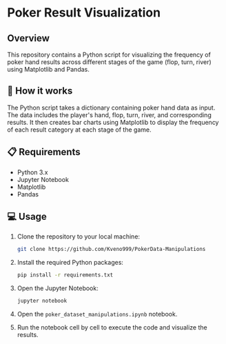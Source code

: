 # Poker Result Visualization

## Overview

This repository contains a Python script for visualizing the frequency of poker hand results across different stages of the game (flop, turn, river) using Matplotlib and Pandas.

## 🚀 How it works

The Python script takes a dictionary containing poker hand data as input. The data includes the player's hand, flop, turn, river, and corresponding results. It then creates bar charts using Matplotlib to display the frequency of each result category at each stage of the game.

## 📋 Requirements

- Python 3.x
- Jupyter Notebook
- Matplotlib
- Pandas

## 💻 Usage

1. Clone the repository to your local machine:

    ```bash
    git clone https://github.com/Kveno999/PokerData-Manipulations
    ```

2. Install the required Python packages:

    ```bash
    pip install -r requirements.txt
    ```

3. Open the Jupyter Notebook:

    ```bash
    jupyter notebook
    ```

4. Open the `poker_dataset_manipulations.ipynb` notebook.

5. Run the notebook cell by cell to execute the code and visualize the results.
